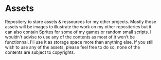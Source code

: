 # Assets
Repositery to store assets &amp; ressources for my other projects. Mostly those assets will be images to illustrate the work on my other repositeries but it can also contain Sprites for some of my games or random small scripts. I wouldn't advise to use any of the contents as most of it won't be functionnal. I'll use it as storage space more than anything else. If you still wish to use any of the assets, please feel free to do so, none of the contents are subject to copyrights.
